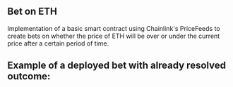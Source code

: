 ## Bet on ETH

Implementation of a basic smart contract using Chainlink's PriceFeeds to create bets on whether the price of ETH will be over or under the current price after a certain period of time.

Example of a deployed bet with already resolved outcome:
- 
